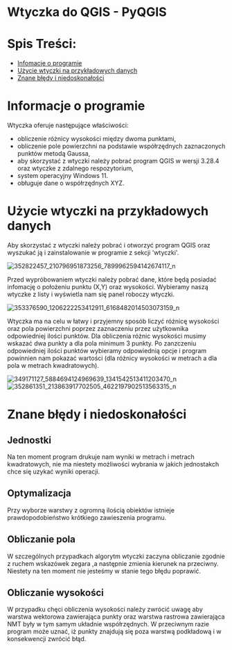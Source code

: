 # Wtyczka do QGIS - PyQGIS
# Spis Treści:
- [Infomacje o programie](#informacje-o-programie)
- [Użycie wtyczki na przykładowych danych](#użycie-wtyczki-na-przykładowych-danych)
- [Znane błędy i niedoskonałości](#znane-błędy-i-niedoskonałości)

# Informacje o programie
Wtyczka oferuje następujące właściwości:
- obliczenie różnicy wysokości między dwoma punktami,
- obliczenie pole powierzchni na podstawie współrzędnych zaznaczonych punktów metodą Gaussa,
- aby skorzystać z wtyczki należy pobrać program QGIS w wersji 3.28.4 oraz wtyczke z zdalnego respozytorium,
- system operacyjny Windows 11.
- obługuje dane o współrzędnych XYZ.


# Użycie wtyczki na przykładowych danych 
Aby skorzystać z wtyczki należy pobrać i otworzyć program QGIS oraz wyszukać ją i zainstalowanie  w programie z sekcji 'wtyczki'.


![352822457_210796951873256_7899962594142674117_n](https://github.com/PlaceForNick/Projekt_2/assets/129080867/699c48db-0ed0-467f-92fe-e81721bddc88)

Przed wypróbowaniem wtyczki należy pobrać dane, które będą posiadać infomację o położeniu punktu (X,Y) oraz wysokości. Wybieramy naszą wtyczke z listy i wyświetla nam się panel roboczy wtyczki.

![353376590_1206222253412911_6168482014503073159_n](https://github.com/PlaceForNick/Projekt_2/assets/129080867/10b85030-76df-472b-9def-59925f98ccfd)



Wtyczka ma na celu w łatwy i przyjemny sposób liczyć różnicę wysokości oraz pola powierzchni poprzez zaznaczeniu przez użytkownika odpowiedniej ilości punktów. Dla obliczenia różnic wysokości musimy wskazać dwa punkty a dla pola minimum 3 punkty. Po zanzczeniu odpowiedniej ilości punktów wybieramy odpowiednią opcje i program powinnien nam pokazać wartości (dla różnicy wysokości w metrach a dla pola w metrach kwadratowych).

![349171127_5884694124969639_1341542513411203470_n](https://github.com/PlaceForNick/Projekt_2/assets/129080867/202328f5-434f-46e9-a1eb-223396a6b85f)
![352861351_213863917702505_4622197902513563315_n](https://github.com/PlaceForNick/Projekt_2/assets/129080867/57a76fee-6af6-4b22-8f36-3b62dc246de9)



# Znane błędy i niedoskonałości
## Jednostki 
Na ten moment program drukuje nam wyniki w metrach i metrach kwadratowych, nie ma niestety możliwości wybrania w jakich jednostakch chce się uzykać wyniki operacji.
## Optymalizacja
Przy wyborze warstwy z ogromną ilością obiektów istnieje prawdopodobieństwo krótkiego zawieszenia programu.
## Obliczanie pola 
W szczególnych przypadkach algorytm wtyczki zaczyna obliczanie zgodnie z ruchem wskazówek zegara ,a następnie zmienia kierunek na przeciwny. Niestety na ten moment nie jesteśmy w stanie tego błędu poprawić.
## Obliczanie wysokości
W przypadku chęci obliczenia wysokości należy zwrócić uwagę aby warstwa wektorowa zawierająca punkty oraz warstwa rastrowa zawierająca NMT były w tym samym układnie współrzędnych. W przeciwnym razie program może uznać, iż punkty znajdują się poza warstwą podkładową i w konsekwencji zwrócić błąd.




